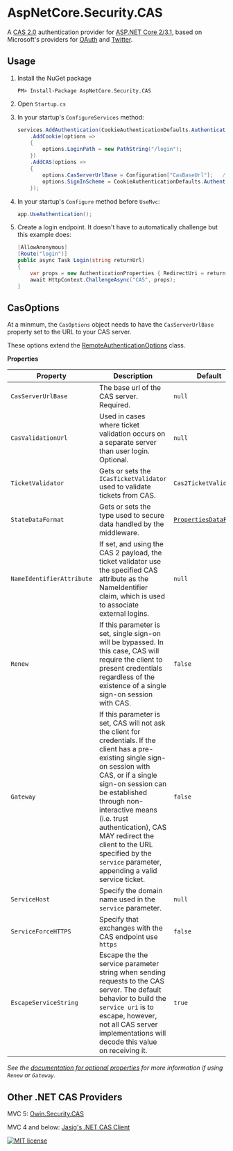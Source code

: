 AspNetCore.Security.CAS
===================

A [CAS 2.0](https://apereo.github.io/cas/5.2.x/protocol/CAS-Protocol-V2-Specification.html) authentication provider for [ASP.NET Core 2/3.1](https://docs.microsoft.com/en-us/aspnet/core/),
based on Microsoft's providers for [OAuth](https://github.com/aspnet/Security/tree/dev/src/Microsoft.AspNetCore.Authentication.OAuth) and [Twitter](https://github.com/aspnet/Security/tree/dev/src/Microsoft.AspNetCore.Authentication.Twitter).

## Usage

1. Install the NuGet package

    `PM> Install-Package AspNetCore.Security.CAS`

1. Open `Startup.cs`

1. In your startup's `ConfigureServices` method:

	```c#
	services.AddAuthentication(CookieAuthenticationDefaults.AuthenticationScheme)
		.AddCookie(options =>
		{
			options.LoginPath = new PathString("/login");
		})
		.AddCAS(options =>
		{
			options.CasServerUrlBase = Configuration["CasBaseUrl"];   // Set in `appsettings.json` file.
			options.SignInScheme = CookieAuthenticationDefaults.AuthenticationScheme;
		});
	```

1. In your startup's `Configure` method before `UseMvc`:

    ```c#
    app.UseAuthentication();
    ```

1. Create a login endpoint.  It doesn't have to automatically challenge but this example does:

	```c#
    [AllowAnonymous]
    [Route("login")]
    public async Task Login(string returnUrl)
    {
        var props = new AuthenticationProperties { RedirectUri = returnUrl };
        await HttpContext.ChallengeAsync("CAS", props);
    }
	```

## CasOptions

At a minmum, the `CasOptions` object needs to have the `CasServerUrlBase` property set to the URL to your CAS server.

These options extend the [RemoteAuthenticationOptions](https://github.com/aspnet/Security/blob/rel/2.0.0/src/Microsoft.AspNetCore.Authentication/RemoteAuthenticationOptions.cs) class.

**Properties**

| Property                  | Description                                                                                                                                                                                                                                                                                                                                                          | Default                                                                                                                                            |
|---------------------------|----------------------------------------------------------------------------------------------------------------------------------------------------------------------------------------------------------------------------------------------------------------------------------------------------------------------------------------------------------------------|----------------------------------------------------------------------------------------------------------------------------------------------------|
| `CasServerUrlBase`        | The base url of the CAS server. Required.                                                                                                                                                                                                                                                                                                                            | `null`                                                                                                                                             |
| `CasValidationUrl`        | Used in cases where ticket validation occurs on a separate server than user login.  Optional.                                                                                                                                                                                                                                                                        | `null`                                                                                                                                             |
| `TicketValidator`         | Gets or sets the `ICasTicketValidator` used to validate tickets from CAS.                                                                                                                                                                                                                                                                                            | `Cas2TicketValidator`                                                                                                                              |
| `StateDataFormat`         | Gets or sets the type used to secure data handled by the middleware.                                                                                                                                                                                                                                                                                                 | [`PropertiesDataFormat`](https://docs.microsoft.com/en-us/dotnet/api/microsoft.aspnetcore.authentication.propertiesdataformat?view=aspnetcore-2.0) |
| `NameIdentifierAttribute` | If set, and using the CAS 2 payload, the ticket validator use the specified CAS attribute as the NameIdentifier claim, which is used to associate external logins.                                                                                                                                                                                                   | `null`                                                                                                                                             |
| `Renew`                   | If this parameter is set, single sign-on will be bypassed. In this case, CAS will require the client to present credentials regardless of the existence of a single sign-on session with CAS.                                                                                                                                                                        | `false`                                                                                                                                            |
| `Gateway`                 | If this parameter is set, CAS will not ask the client for credentials. If the client has a pre-existing single sign-on session with CAS, or if a single sign-on session can be established through non-interactive means (i.e. trust authentication), CAS MAY redirect the client to the URL specified by the `service` parameter, appending a valid service ticket. | `false`                                                                                                                                            |
| `ServiceHost`             | Specify the domain name used in the `service` parameter.                                                                                                                                                                                                                                                                                                             | `null`                                                                                                                                             |
| `ServiceForceHTTPS`       | Specify that exchanges with the CAS endpoint use `https`                                                                                                                                                                                                                                                                                                             | `false`                                                                                                                                            |
| `EscapeServiceString`     | Escape the the service parameter string when sending requests to the CAS server. The default behavior to build the `service uri` is to escape, however, not all CAS server implementations will decode this value on receiving it.																													               | `true`                                                                                                                                             |

*See the [documentation for optional properties](https://apereo.github.io/cas/5.0.x/protocol/CAS-Protocol-V2-Specification.html#211-parameters) for more information if using `Renew` or `Gateway`.*

## Other .NET CAS Providers

MVC 5: [Owin.Security.CAS](https://github.com/noelbundick/Owin.Security.CAS)

MVC 4 and below: [Jasig's .NET CAS Client](https://github.com/Jasig/dotnet-cas-client)


[![MIT license](https://img.shields.io/badge/license-MIT-blue.svg)](https://github.com/IUCrimson/AspNet.Security.CAS/blob/master/LICENSE.md)
